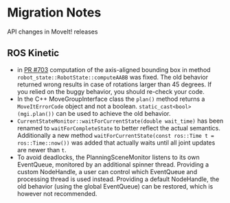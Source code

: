 # Migration Notes

API changes in MoveIt! releases

## ROS Kinetic

- in [PR #703](https://github.com/ros-planning/moveit/pull/703) computation of the axis-aligned bounding box in method `robot_state::RobotState::computeAABB` was fixed. The old behavior returned wrong results in case of rotations larger than 45 degrees. If you relied on the buggy behavior, you should re-check your code. 
- In the C++ MoveGroupInterface class the ``plan()`` method returns a ``MoveItErrorCode`` object and not a boolean.
  `static_cast<bool>(mgi.plan())` can be used to achieve the old behavior.
- ``CurrentStateMonitor::waitForCurrentState(double wait_time)`` has been renamed to ``waitForCompleteState`` to better reflect the actual semantics. Additionally a new method ``waitForCurrentState(const ros::Time t = ros::Time::now())`` was added that actually waits until all joint updates are newer than ``t``.
- To avoid deadlocks, the PlanningSceneMonitor listens to its own EventQueue, monitored by an additional spinner thread.
  Providing a custom NodeHandle, a user can control which EventQueue and processing thread is used instead.
  Providing a default NodeHandle, the old behavior (using the global EventQueue) can be restored, which is however not recommended.
